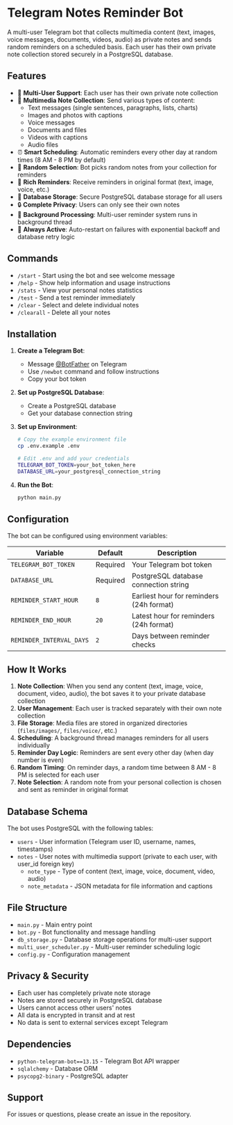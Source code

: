 # Telegram Notes Reminder Bot

A multi-user Telegram bot that collects multimedia content (text, images, voice messages, documents, videos, audio) as private notes and sends random reminders on a scheduled basis. Each user has their own private note collection stored securely in a PostgreSQL database.

## Features

- 🔐 **Multi-User Support**: Each user has their own private note collection
- 📝 **Multimedia Note Collection**: Send various types of content:
  - Text messages (single sentences, paragraphs, lists, charts)
  - Images and photos with captions
  - Voice messages
  - Documents and files
  - Videos with captions
  - Audio files
- ⏰ **Smart Scheduling**: Automatic reminders every other day at random times (8 AM - 8 PM by default)
- 🎲 **Random Selection**: Bot picks random notes from your collection for reminders
- 📱 **Rich Reminders**: Receive reminders in original format (text, image, voice, etc.)
- 💾 **Database Storage**: Secure PostgreSQL database storage for all users
- 🔒 **Complete Privacy**: Users can only see their own notes
- 🧵 **Background Processing**: Multi-user reminder system runs in background thread
- 🔄 **Always Active**: Auto-restart on failures with exponential backoff and database retry logic

## Commands

- `/start` - Start using the bot and see welcome message
- `/help` - Show help information and usage instructions
- `/stats` - View your personal notes statistics
- `/test` - Send a test reminder immediately
- `/clear` - Select and delete individual notes
- `/clearall` - Delete all your notes

## Installation

1. **Create a Telegram Bot**:
   - Message [@BotFather](https://t.me/botfather) on Telegram
   - Use `/newbot` command and follow instructions
   - Copy your bot token

2. **Set up PostgreSQL Database**:
   - Create a PostgreSQL database
   - Get your database connection string

3. **Set up Environment**:
   ```bash
   # Copy the example environment file
   cp .env.example .env
   
   # Edit .env and add your credentials
   TELEGRAM_BOT_TOKEN=your_bot_token_here
   DATABASE_URL=your_postgresql_connection_string
   ```

4. **Run the Bot**:
   ```bash
   python main.py
   ```

## Configuration

The bot can be configured using environment variables:

| Variable | Default | Description |
|----------|---------|-------------|
| `TELEGRAM_BOT_TOKEN` | Required | Your Telegram bot token |
| `DATABASE_URL` | Required | PostgreSQL database connection string |
| `REMINDER_START_HOUR` | `8` | Earliest hour for reminders (24h format) |
| `REMINDER_END_HOUR` | `20` | Latest hour for reminders (24h format) |
| `REMINDER_INTERVAL_DAYS` | `2` | Days between reminder checks |

## How It Works

1. **Note Collection**: When you send any content (text, image, voice, document, video, audio), the bot saves it to your private database collection
2. **User Management**: Each user is tracked separately with their own note collection
3. **File Storage**: Media files are stored in organized directories (`files/images/`, `files/voice/`, etc.)
4. **Scheduling**: A background thread manages reminders for all users individually
5. **Reminder Day Logic**: Reminders are sent every other day (when day number is even)
6. **Random Timing**: On reminder days, a random time between 8 AM - 8 PM is selected for each user
7. **Note Selection**: A random note from your personal collection is chosen and sent as reminder in original format

## Database Schema

The bot uses PostgreSQL with the following tables:
- `users` - User information (Telegram user ID, username, names, timestamps)
- `notes` - User notes with multimedia support (private to each user, with user_id foreign key)
  - `note_type` - Type of content (text, image, voice, document, video, audio)
  - `note_metadata` - JSON metadata for file information and captions

## File Structure

- `main.py` - Main entry point
- `bot.py` - Bot functionality and message handling
- `db_storage.py` - Database storage operations for multi-user support
- `multi_user_scheduler.py` - Multi-user reminder scheduling logic
- `config.py` - Configuration management

## Privacy & Security

- Each user has completely private note storage
- Notes are stored securely in PostgreSQL database
- Users cannot access other users' notes
- All data is encrypted in transit and at rest
- No data is sent to external services except Telegram

## Dependencies

- `python-telegram-bot==13.15` - Telegram Bot API wrapper
- `sqlalchemy` - Database ORM
- `psycopg2-binary` - PostgreSQL adapter

## Support

For issues or questions, please create an issue in the repository.
